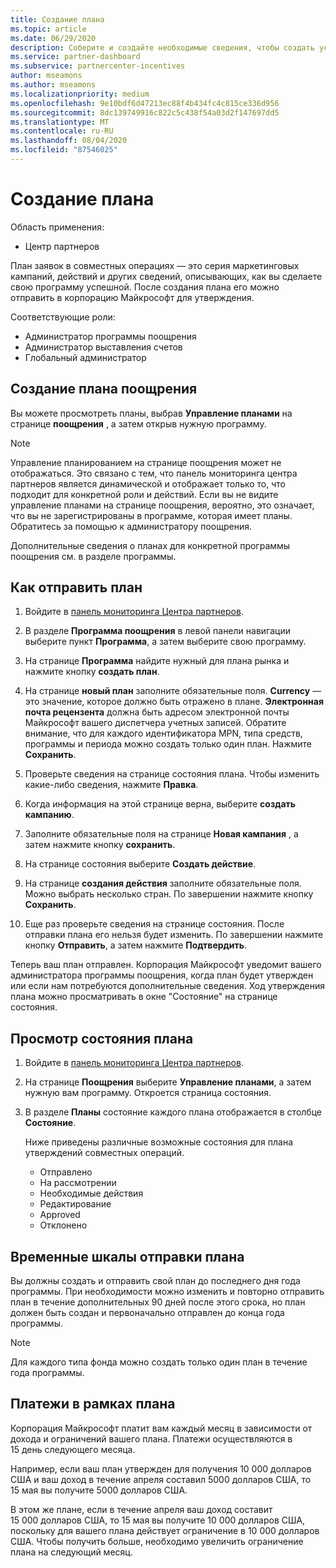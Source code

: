 ```yaml
---
title: Создание плана
ms.topic: article
ms.date: 06/29/2020
description: Соберите и создайте необходимые сведения, чтобы создать успешный маркетинговый план для программы поощрения.
ms.service: partner-dashboard
ms.subservice: partnercenter-incentives
author: mseamons
ms.author: mseamons
ms.localizationpriority: medium
ms.openlocfilehash: 9e10bdf6d47213ec88f4b434fc4c815ce336d956
ms.sourcegitcommit: 8dc139749916c822c5c438f54a03d2f147697dd5
ms.translationtype: MT
ms.contentlocale: ru-RU
ms.lasthandoff: 08/04/2020
ms.locfileid: "87546025"
---
```

# <a name="create-your-plan"></a>Создание плана

Область применения:

- Центр партнеров

План заявок в совместных операциях — это серия маркетинговых кампаний, действий и других сведений, описывающих, как вы сделаете свою программу успешной. После создания плана его можно отправить в корпорацию Майкрософт для утверждения. 

Соответствующие роли:

- Администратор программы поощрения
- Администратор выставления счетов
- Глобальный администратор

## <a name="create-your-incentives-plan"></a>Создание плана поощрения

Вы можете просмотреть планы, выбрав **Управление планами** на странице **поощрения** , а затем открыв нужную программу.

>[!NOTE]
>Управление планированием на странице поощрения может не отображаться. Это связано с тем, что панель мониторинга центра партнеров является динамической и отображает только то, что подходит для конкретной роли и действий. Если вы не видите управление планами на странице поощрения, вероятно, это означает, что вы не зарегистрированы в программе, которая имеет планы. Обратитесь за помощью к администратору поощрения.

Дополнительные сведения о планах для конкретной программы поощрения см. в разделе программы.

## <a name="how-to-submit-a-plan"></a>Как отправить план

1. Войдите в [панель мониторинга Центра партнеров](https://partner.microsoft.com/dashboard/).

2. В разделе **Программа поощрения** в левой панели навигации выберите пункт **Программа**, а затем выберите свою программу. 

3. На странице **Программа** найдите нужный для плана рынка и нажмите кнопку **создать план**. 

4. На странице **новый план** заполните обязательные поля. **Currency** — это значение, которое должно быть отражено в плане. **Электронная почта рецензента** должна быть адресом электронной почты Майкрософт вашего диспетчера учетных записей. Обратите внимание, что для каждого идентификатора MPN, типа средств, программы и периода можно создать только один план. Нажмите **Сохранить**.

5. Проверьте сведения на странице состояния плана. Чтобы изменить какие-либо сведения, нажмите **Правка**.

6. Когда информация на этой странице верна, выберите **создать кампанию**.

7. Заполните обязательные поля на странице **Новая кампания** , а затем нажмите кнопку **сохранить**.

8. На странице состояния выберите **Создать действие**. 

9. На странице **создания действия**  заполните обязательные поля. Можно выбрать несколько стран. По завершении нажмите кнопку **Сохранить**. 

10. Еще раз проверьте сведения на странице состояния. После отправки плана его нельзя будет изменить. По завершении нажмите кнопку **Отправить**, а затем нажмите **Подтвердить**.

Теперь ваш план отправлен. Корпорация Майкрософт уведомит вашего администратора программы поощрения, когда план будет утвержден или если нам потребуются дополнительные сведения. Ход утверждения плана можно просматривать в окне "Состояние" на странице состояния.

## <a name="view-the-status-of-your-plan"></a>Просмотр состояния плана

1. Войдите в [панель мониторинга Центра партнеров](https://partner.microsoft.com/dashboard/).

2. На странице **Поощрения** выберите **Управление планами**, а затем нужную вам программу. Откроется страница состояния.

3. В разделе **Планы** состояние каждого плана отображается в столбце **Состояние**.

   Ниже приведены различные возможные состояния для плана утверждений совместных операций.

   - Отправлено
   - На рассмотрении
   - Необходимые действия
   - Редактирование
   - Approved
   - Отклонено

## <a name="plan-submission-timelines"></a>Временные шкалы отправки плана

Вы должны создать и отправить свой план до последнего дня года программы. При необходимости можно изменить и повторно отправить план в течение дополнительных 90 дней после этого срока, но план должен быть создан и первоначально отправлен до конца года программы.

>[!NOTE]
> Для каждого типа фонда можно создать только один план в течение года программы.

## <a name="plan-payments"></a>Платежи в рамках плана

Корпорация Майкрософт платит вам каждый месяц в зависимости от дохода и ограничений вашего плана. Платежи осуществляются в 15 день следующего месяца.

Например, если ваш план утвержден для получения 10 000 долларов США и ваш доход в течение апреля составил 5000 долларов США, то 15 мая вы получите 5000 долларов США.

В этом же плане, если в течение апреля ваш доход составит 15 000 долларов США, то 15 мая вы получите 10 000 долларов США, поскольку для вашего плана действует ограничение в 10 000 долларов США. Чтобы получить больше, необходимо увеличить ограничение плана на следующий месяц.
